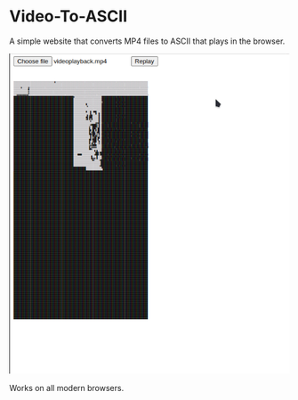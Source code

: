 # Video-To-ASCII

A simple website that converts MP4 files to ASCII that plays in the browser.

![](https://github.com/Bsodoge/Video-To-ASCII/blob/main/Video%20To%20ASCII.gif)

Works on all modern browsers.
